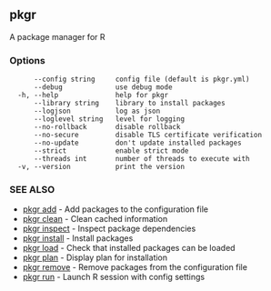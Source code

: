 ## pkgr

A package manager for R

### Options

```
      --config string     config file (default is pkgr.yml)
      --debug             use debug mode
  -h, --help              help for pkgr
      --library string    library to install packages
      --logjson           log as json
      --loglevel string   level for logging
      --no-rollback       disable rollback
      --no-secure         disable TLS certificate verification
      --no-update         don't update installed packages
      --strict            enable strict mode
      --threads int       number of threads to execute with
  -v, --version           print the version
```

### SEE ALSO

* [pkgr add](pkgr_add.md)	 - Add packages to the configuration file
* [pkgr clean](pkgr_clean.md)	 - Clean cached information
* [pkgr inspect](pkgr_inspect.md)	 - Inspect package dependencies
* [pkgr install](pkgr_install.md)	 - Install packages
* [pkgr load](pkgr_load.md)	 - Check that installed packages can be loaded
* [pkgr plan](pkgr_plan.md)	 - Display plan for installation
* [pkgr remove](pkgr_remove.md)	 - Remove packages from the configuration file
* [pkgr run](pkgr_run.md)	 - Launch R session with config settings

